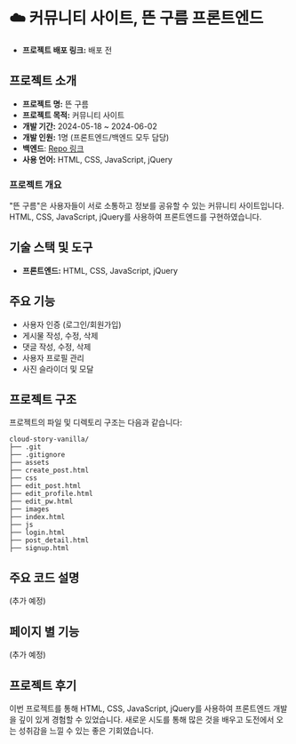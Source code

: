 # ☁️ 커뮤니티 사이트, 뜬 구름 프론트엔드

- **프로젝트 배포 링크:** 배포 전

## 프로젝트 소개

- **프로젝트 명:** 뜬 구름
- **프로젝트 목적:** 커뮤니티 사이트
- **개발 기간:** 2024-05-18 ~ 2024-06-02
- **개발 인원:** 1명 (프론트엔드/백엔드 모두 담당)
- **백엔드**: [Repo 링크](https://github.com/Recyclingbottle/cloud-story-be)
- **사용 언어:** HTML, CSS, JavaScript, jQuery

### 프로젝트 개요

"뜬 구름"은 사용자들이 서로 소통하고 정보를 공유할 수 있는 커뮤니티 사이트입니다. HTML, CSS, JavaScript, jQuery를 사용하여 프론트엔드를 구현하였습니다.

## 기술 스택 및 도구

- **프론트엔드:** HTML, CSS, JavaScript, jQuery

## 주요 기능

- 사용자 인증 (로그인/회원가입)
- 게시물 작성, 수정, 삭제
- 댓글 작성, 수정, 삭제
- 사용자 프로필 관리
- 사진 슬라이더 및 모달

## 프로젝트 구조

프로젝트의 파일 및 디렉토리 구조는 다음과 같습니다:

```
cloud-story-vanilla/
├── .git
├── .gitignore
├── assets
├── create_post.html
├── css
├── edit_post.html
├── edit_profile.html
├── edit_pw.html
├── images
├── index.html
├── js
├── login.html
├── post_detail.html
├── signup.html
```
## 주요 코드 설명 

(추가 예정) 

## 페이지 별 기능

(추가 예정) 

## 프로젝트 후기

이번 프로젝트를 통해 HTML, CSS, JavaScript, jQuery를 사용하여 프론트엔드 개발을 깊이 있게 경험할 수 있었습니다. 새로운 시도를 통해 많은 것을 배우고 도전에서 오는 성취감을 느낄 수 있는 좋은 기회였습니다.


